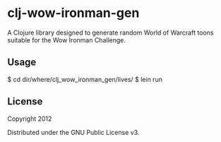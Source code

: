 # clj-wow-ironman-gen

A Clojure library designed to generate random World of Warcraft
toons suitable for the Wow Ironman Challenge.

## Usage

  $ cd dir/where/clj_wow_ironman_gen/lives/
  $ lein run

## License

Copyright 2012

Distributed under the GNU Public License v3.
